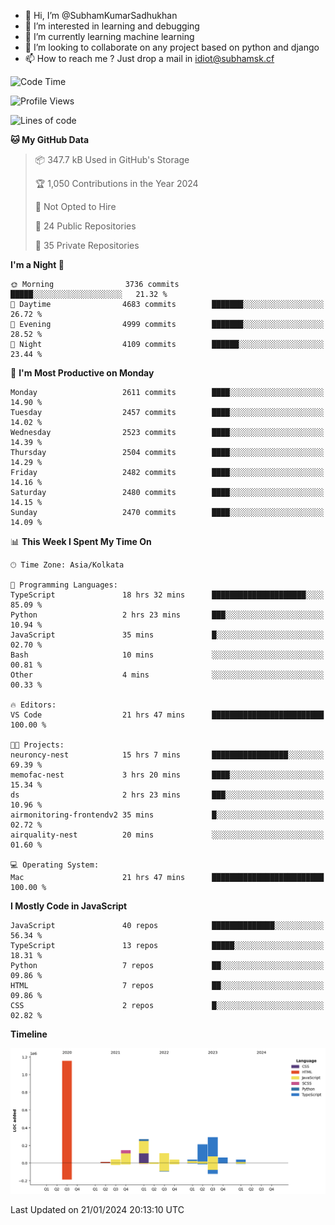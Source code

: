 - 👋 Hi, I’m @SubhamKumarSadhukhan
- 👀 I’m interested in learning and debugging
- 🌱 I’m currently learning machine learning
- 💞️ I’m looking to collaborate on any project based on python and django
- 📫 How to reach me ?
      Just drop a mail in idiot@subhamsk.cf

<!---
SubhamKumarSadhukhan/SubhamKumarSadhukhan is a ✨ special ✨ repository because its `README.md` (this file) appears on your GitHub profile.
You can click the Preview link to take a look at your changes.
--->


<!--START_SECTION:waka-->
![Code Time](http://img.shields.io/badge/Code%20Time-1%2C907%20hrs%2048%20mins-blue)

![Profile Views](http://img.shields.io/badge/Profile%20Views-0-blue)

![Lines of code](https://img.shields.io/badge/From%20Hello%20World%20I%27ve%20Written-2.4%20million%20lines%20of%20code-blue)

**🐱 My GitHub Data** 

> 📦 347.7 kB Used in GitHub's Storage 
 > 
> 🏆 1,050 Contributions in the Year 2024
 > 
> 🚫 Not Opted to Hire
 > 
> 📜 24 Public Repositories 
 > 
> 🔑 35 Private Repositories 
 > 
**I'm a Night 🦉** 

```text
🌞 Morning                3736 commits        █████░░░░░░░░░░░░░░░░░░░░   21.32 % 
🌆 Daytime                4683 commits        ███████░░░░░░░░░░░░░░░░░░   26.72 % 
🌃 Evening                4999 commits        ███████░░░░░░░░░░░░░░░░░░   28.52 % 
🌙 Night                  4109 commits        ██████░░░░░░░░░░░░░░░░░░░   23.44 % 
```
📅 **I'm Most Productive on Monday** 

```text
Monday                   2611 commits        ████░░░░░░░░░░░░░░░░░░░░░   14.90 % 
Tuesday                  2457 commits        ████░░░░░░░░░░░░░░░░░░░░░   14.02 % 
Wednesday                2523 commits        ████░░░░░░░░░░░░░░░░░░░░░   14.39 % 
Thursday                 2504 commits        ████░░░░░░░░░░░░░░░░░░░░░   14.29 % 
Friday                   2482 commits        ████░░░░░░░░░░░░░░░░░░░░░   14.16 % 
Saturday                 2480 commits        ████░░░░░░░░░░░░░░░░░░░░░   14.15 % 
Sunday                   2470 commits        ████░░░░░░░░░░░░░░░░░░░░░   14.09 % 
```


📊 **This Week I Spent My Time On** 

```text
🕑︎ Time Zone: Asia/Kolkata

💬 Programming Languages: 
TypeScript               18 hrs 32 mins      █████████████████████░░░░   85.09 % 
Python                   2 hrs 23 mins       ███░░░░░░░░░░░░░░░░░░░░░░   10.94 % 
JavaScript               35 mins             █░░░░░░░░░░░░░░░░░░░░░░░░   02.70 % 
Bash                     10 mins             ░░░░░░░░░░░░░░░░░░░░░░░░░   00.81 % 
Other                    4 mins              ░░░░░░░░░░░░░░░░░░░░░░░░░   00.33 % 

🔥 Editors: 
VS Code                  21 hrs 47 mins      █████████████████████████   100.00 % 

🐱‍💻 Projects: 
neuroncy-nest            15 hrs 7 mins       █████████████████░░░░░░░░   69.39 % 
memofac-nest             3 hrs 20 mins       ████░░░░░░░░░░░░░░░░░░░░░   15.34 % 
ds                       2 hrs 23 mins       ███░░░░░░░░░░░░░░░░░░░░░░   10.96 % 
airmonitoring-frontendv2 35 mins             █░░░░░░░░░░░░░░░░░░░░░░░░   02.72 % 
airquality-nest          20 mins             ░░░░░░░░░░░░░░░░░░░░░░░░░   01.60 % 

💻 Operating System: 
Mac                      21 hrs 47 mins      █████████████████████████   100.00 % 
```

**I Mostly Code in JavaScript** 

```text
JavaScript               40 repos            ██████████████░░░░░░░░░░░   56.34 % 
TypeScript               13 repos            █████░░░░░░░░░░░░░░░░░░░░   18.31 % 
Python                   7 repos             ██░░░░░░░░░░░░░░░░░░░░░░░   09.86 % 
HTML                     7 repos             ██░░░░░░░░░░░░░░░░░░░░░░░   09.86 % 
CSS                      2 repos             █░░░░░░░░░░░░░░░░░░░░░░░░   02.82 % 
```



**Timeline**

![Lines of Code chart](https://raw.githubusercontent.com/SubhamKumarSadhukhan/SubhamKumarSadhukhan/main/assets/bar_graph.png)


 Last Updated on 21/01/2024 20:13:10 UTC
<!--END_SECTION:waka-->
